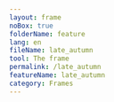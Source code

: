```yaml
---
layout: frame
noBox: true
folderName: feature
lang: en
fileName: late_autumn
tool: The frame
permalink: /late_autumn
featureName: late_autumn
category: Frames
---
```

